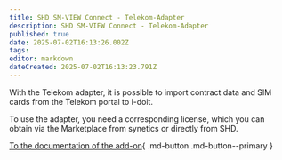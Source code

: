```yaml
---
title: SHD SM-VIEW Connect - Telekom-Adapter
description: SHD SM-VIEW Connect - Telekom-Adapter
published: true
date: 2025-07-02T16:13:26.002Z
tags: 
editor: markdown
dateCreated: 2025-07-02T16:13:23.791Z
---
```


With the Telekom adapter, it is possible to import contract data and SIM cards from the Telekom portal to i-doit.

To use the adapter, you need a corresponding license, which you can obtain via the Marketplace from synetics or directly from SHD.

[To the documentation of the add-on](https://smdocu.atlassian.net/wiki/spaces/SKB/pages/2296709154/SM-VIEW+Connect+-+Telekom-Adapter){ .md-button .md-button--primary }
